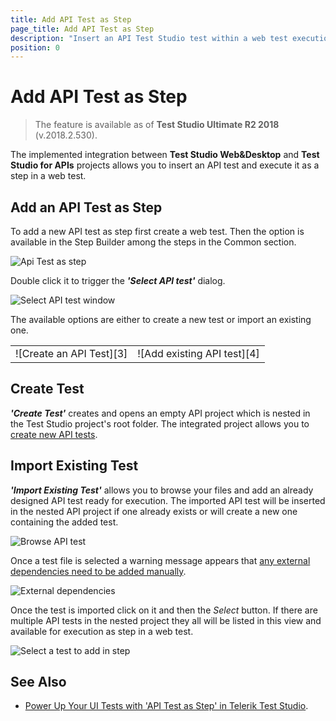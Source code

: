 ```yaml
---
title: Add API Test as Step
page_title: Add API Test as Step
description: "Insert an API Test Studio test within a web test execution. Add an API test as step in a Test Studio web test"
position: 0
---
```

# Add API Test as Step

> The feature is available as of __Test Studio Ultimate R2 2018__ (v.2018.2.530).

The implemented integration between __Test Studio Web&Desktop__ and __Test Studio for APIs__ projects allows you to insert an API test and execute it as a step in a web test.

## Add an API Test as Step

To add a new API test as step first create a web test. Then the option is available in the Step Builder among the steps in the Common section.

![Api Test as step][1]

Double click it to trigger the ___'Select API test'___ dialog. 

![Select API test window][2]

The available options are either to create a new test or import an existing one.

<table id="no-table">
	<tr>
		<td>![Create an API Test][3]</td>
		<td>![Add existing API test][4]</td>
	</tr>
<table>

## Create Test

___'Create Test'___ creates and opens an empty API project which is nested in the Test Studio project's root folder. The integrated project allows you to <a href="https://docs.telerik.com/teststudio-apis/features/steps/overview" target="_blank">create new API tests</a>.

## Import Existing Test

___'Import Existing Test'___ allows you to browse your files and add an already designed API test ready for execution. The imported API test will be inserted in the nested API project if one already exists or will create a new one containing the added test.

![Browse API test][5]

Once a test file is selected a warning message appears that <a href="/features/execute-apitest/edit-integrated-api-project" target="_blank">any external dependencies need to be added manually</a>.

![External dependencies][6]

Once the test is imported click on it and then the _Select_ button. If there are multiple API tests in the nested project they all will be listed in this view and available for execution as step in a web test.

![Select a test to add in step][7]

## See Also

* <a href="https://www.telerik.com/blogs/power-up-your-ui-tests-with-api-test-as-step-in-telerik-test-studio" target="_blank">Power Up Your UI Tests with 'API Test as Step' in Telerik Test Studio</a>.

[1]: /img/features/execute-apitest/add-api-test-as-step/add-step.png
[2]: /img/features/execute-apitest/add-api-test-as-step/select-apitest-window.png
[3]: /img/features/execute-apitest/add-api-test-as-step/create-edit.png
[4]: /img/features/execute-apitest/add-api-test-as-step/import-existing.png
[5]: /img/features/execute-apitest/add-api-test-as-step/browse-apitest.png
[6]: /img/features/execute-apitest/add-api-test-as-step/warning.png
[7]: /img/features/execute-apitest/add-api-test-as-step/select-test.png
[8]: /img/features/execute-apitest/add-api-test-as-step/fig8.png
[9]: /img/features/execute-apitest/add-api-test-as-step/fig9.png